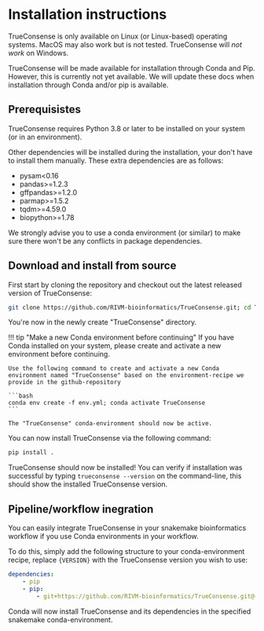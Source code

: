 # Installation instructions

TrueConsense is only available on Linux (or Linux-based) operating systems. MacOS may also work but is not tested. TrueConsense will *not work* on Windows.

TrueConsense will be made available for installation through Conda and Pip. However, this is currently not yet available.
We will update these docs when installation through Conda and/or pip is available.

## Prerequisistes

TrueConsense requires Python 3.8 or later to be installed on your system (or in an environment).

Other dependencies will be installed during the installation, your don't have to install them manually. These extra dependencies are as follows:

* pysam<0.16
* pandas>=1.2.3
* gffpandas>=1.2.0
* parmap>=1.5.2
* tqdm>=4.59.0
* biopython>=1.78

We strongly advise you to use a conda environment (or similar) to make sure there won't be any conflicts in package dependencies.

## Download and install from source

First start by cloning the repository and checkout out the latest released version of TrueConsense:
```bash
git clone https://github.com/RIVM-bioinformatics/TrueConsense.git; cd TrueConsense; git checkout tags/$(git tag --sort=committerdate | tail -1) >> /dev/null
```

You're now in the newly create "TrueConsense" directory.

!!! tip "Make a new Conda environment before continuing"
    If you have Conda installed on your system, please create and activate a new environment before continuing.

    Use the following command to create and activate a new Conda environment named "TrueConsense" based on the environment-recipe we provide in the github-repository

    ```bash
    conda env create -f env.yml; conda activate TrueConsense
    ```

    The "TrueConsense" conda-environment should now be active.

You can now install TrueConsense via the following command:
```bash
pip install .
```

TrueConsense should now be installed!
You can verify if installation was successful by typing `trueconsense --version` on the command-line, this should show the installed TrueConsense version.

## Pipeline/workflow inegration

You can easily integrate TrueConsense in your snakemake bioinformatics workflow if you use Conda environments in your workflow.

To do this, simply add the following structure to your conda-environment recipe, replace `{VERSION}` with the TrueConsense version you wish to use:

```yaml
dependencies:
    - pip
    - pip:
        - git+https://github.com/RIVM-bioinformatics/TrueConsense.git@{VERSION}
```

Conda will now install TrueConsense and its dependencies in the specified snakemake conda-environment.
